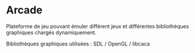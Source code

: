 # Arcade

Plateforme de jeu pouvant émuler différent jeux et différentes bibliothèques graphiques chargés dynamiquement.

Bibliothèques graphiques utilisées : SDL / OpenGL / libcaca
